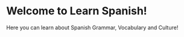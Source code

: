 <h1>Welcome to Learn Spanish!</h1>
<p>Here you can learn about Spanish Grammar, Vocabulary and Culture!</p>

